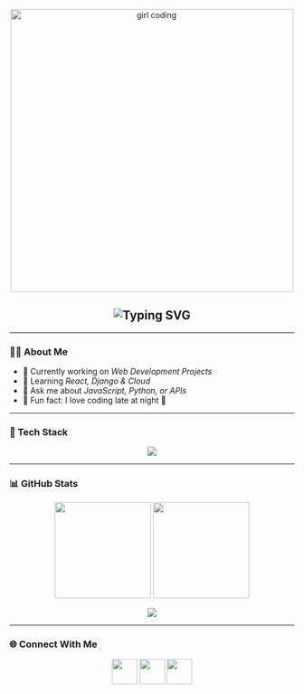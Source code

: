 <!-- Banner -->
<p align="center">
  <img src="https://i.pinimg.com/originals/1e/7f/64/1e7f64005085f36aa0f3f1c2d70d94c5.gif" alt="girl coding" width="500"/>
</p>

<!-- Typing Animation -->
<h2 align="center">
  <img src="https://readme-typing-svg.herokuapp.com?font=Fira+Code&size=22&pause=1000&color=F7729F&center=true&vCenter=true&width=500&lines=Hi+%F0%9F%91%8B%2C+I'm+Shaik+Syeda;A+Passionate+Full+Stack+Developer;Always+learning+new+things+%F0%9F%92%AB" alt="Typing SVG" />
</h2>

---

### 👩‍💻 About Me
- 🔭 Currently working on *Web Development Projects*
- 🌱 Learning *React, Django & Cloud*
- 💬 Ask me about *JavaScript, Python, or APIs*
- 🎯 Fun fact: I love coding late at night 🌙

---

### 🚀 Tech Stack
<p align="center">
  <img src="https://skillicons.dev/icons?i=html,css,js,python,react,nodejs,express,mongodb,java,git,github,docker&perline=6" />
</p>

---

### 📊 GitHub Stats
<p align="center">
  <img src="https://github-readme-stats.vercel.app/api?username=Shaik8099&show_icons=true&theme=radical" height="170" />
  <img src="https://github-readme-streak-stats.herokuapp.com/?user=Shaik8099&theme=radical" height="170" />
</p>

<p align="center">
  <img src="https://github-readme-stats.vercel.app/api/top-langs/?username=Shaik8099&layout=compact&theme=radical" />
</p>

---

### 🌐 Connect With Me
<p align="center">
  <a href="https://www.linkedin.com/in/yourprofile"><img src="https://skillicons.dev/icons?i=linkedin" width="45"/></a>
  <a href="mailto:yourmail@gmail.com"><img src="https://cdn-icons-png.flaticon.com/512/732/732200.png" width="45"/></a>
  <a href="https://github.com/Shaik8099"><img src="https://skillicons.dev/icons?i=github" width="45"/></a>
</p>
